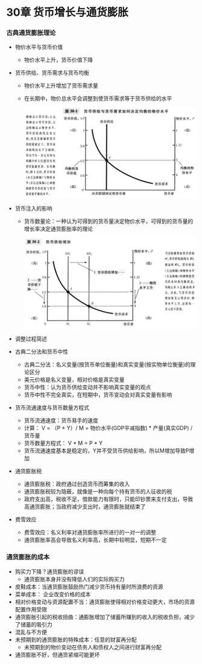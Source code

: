# 30章 货币增长与通货膨胀

### 古典通货膨胀理论

- 物价水平与货币价值

  - 物价水平上升，货币价值下降

- 货币供给、货币需求与货币均衡

  - 物价水平上升增加了货币需求量

  - 在长期中，物价总水平会调整到使货币需求等于货币供给的水平

    ![货币供给](images/30-货币供给与需求.png)

- 货币注入的影响

  - 货币数量论：一种认为可得到的货币量决定物价水平，可得到的货币量的增长率决定通货膨胀率的理论

    ![2](images/30-2.png)

- 调整过程简述

- 古典二分法和货币中性

  - 古典二分法：名义变量(按货币单位衡量)和真实变量(按实物单位衡量)的理论区分
  - 美元价格是名义变量，相对价格是真实变量
  - 货币中性：认为货币供给变动并不影响真实变量的观点
  - 货币中性不完全真实，在短期中，货币变动会对真实变量有影响

- 货币流通速度与货币数量方程式

  - 货币流通速度：货币易手的速度
  - 计算： V = （P * Y）/ M  = 物价水平(GDP平减指数) * 产量(真实GDP) / 货币量
  - 货币数量方程式： V * M = P * Y
  - 货币流通速度基本是稳定的，Y并不受货币供给影响，所以M增加导致P增加

- 通货膨胀税

  - 通货膨胀税：政府通过创造货币而筹集的收入
  - 通货膨胀税较为隐蔽，就像是一种向每个持有货币的人征收的税
  - 政府支出高，税收不足，借款能力有限时，只能印钞票来支付支出，导致高通货膨胀；当政府减少支出时，通货膨胀就结束了

- 费雪效应

  - 费雪效应：名义利率对通货膨胀率所进行的一对一的调整
  - 通货膨胀率高会导致名义利率高，长期中较明显，短期不一定

### 通货膨胀的成本

- 购买力下降？通货膨胀的谬误
  - 通货膨胀本身并没有降低人们的实际购买力
- 皮鞋成本：当通货膨胀鼓励热门减少货币持有量时所浪费的资源
- 菜单成本： 企业改变价格的成本
- 相对价格变动与资源配置不当：通货膨胀使得相对价格变动更大，市场的资源配置作用受限
- 通货膨胀引起的税收扭曲：通膨胀增加了储蓄所赚到的收入的税收负担，减少了储蓄的吸引力
- 混乱与不方便
- 未预期到的通货膨胀的特殊成本：任意的财富再分配
  - 未预期到的物价变动在债务人和债权人之间进行财富再分配
- 通货膨胀不好，但通货紧缩可能更坏